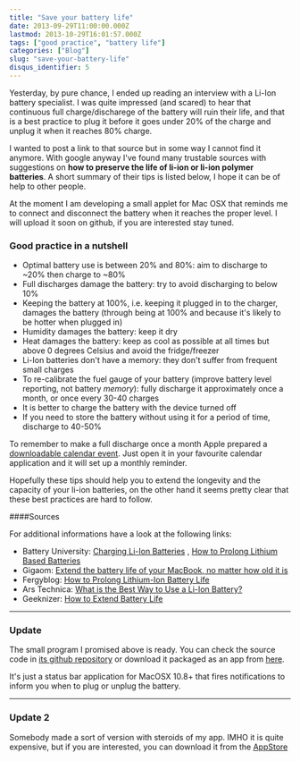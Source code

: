 ```yaml
---
title: "Save your battery life"
date: 2013-09-29T11:00:00.000Z
lastmod: 2013-10-29T16:01:57.000Z
tags: ["good practice", "battery life"]
categories: ["Blog"]
slug: "save-your-battery-life"
disqus_identifier: 5
---
```


Yesterday, by pure chance, I ended up reading an interview with a Li-Ion battery specialist. I was quite impressed (and scared) to hear that continuous full charge/discharege of the battery will ruin their life, and that is a best practice to plug it before it goes under 20% of the charge and unplug it when it reaches 80% charge. 

I wanted to post a link to that source but in some way I cannot find it anymore. With google anyway I've found many trustable sources with suggestions on **how to preserve the life of li-ion or li-ion polymer batteries**. A short summary of their tips is listed below, I hope it can be of help to other people.

At the moment I am developing a small applet for Mac OSX that reminds me to connect and disconnect the battery when it reaches the proper level. I will upload it soon on github, if you are interested stay tuned.

### Good practice in a nutshell

* Optimal battery use is between 20% and 80%: aim to discharge to ~20% then charge to ~80%
* Full discharges damage the battery: try to avoid discharging to below 10%
* Keeping the battery at 100%, i.e. keeping it plugged in to the charger, damages the battery (through being at 100% and because it's likely to be hotter when plugged in)
* Humidity damages the battery: keep it dry
* Heat damages the battery: keep as cool as possible at all times but above 0 degrees Celsius and avoid the fridge/freezer
* Li-Ion batteries don't have a memory: they don't suffer from frequent small charges
* To re-calibrate the fuel gauge of your battery (improve battery level reporting, not battery _memory_): fully discharge it approximately once a month, or once every 30-40 charges
* It is better to charge the battery with the device turned off
* If you need to store the battery without using it for a period of time, discharge to 40-50%

To remember to make a full discharge once a month Apple prepared a [downloadable calendar event](https://www.apple.com/batteries/images/notebook_icalreminder.ics). Just open it in your favourite calendar application and it will set up a monthly reminder.

Hopefully these tips should help you to extend the longevity and the capacity of your li-ion batteries, on the other hand it seems pretty clear that these best practices are hard to follow.

####Sources

For additional informations have a look at the following links:

- Battery University: [Charging Li-Ion Batteries](https://batteryuniversity.com/learn/article/charging_lithium_ion_batteries)
, [How to Prolong Lithium Based Batteries](https://batteryuniversity.com/learn/article/how_to_prolong_lithium_based_batteries)
- Gigaom: [Extend the battery life of your MacBook, no matter how old it is](https://gigaom.com/2013/06/22/extend-the-battery-life-of-your-macbook-no-matter-how-old-it-is/)
- Fergyblog: [How to Prolong Lithium-Ion Battery Life](https://fer.gy/2012/04/15/how-to-prolong-lithium-ion-battery-life/)
- Ars Technica: [What is the Best Way to Use a Li-Ion Battery?](https://arstechnica.com/gadgets/2011/02/ask-ars-what-is-the-best-way-to-use-an-li-ion-battery/)
- Geeknizer: [How to Extend Battery Life](https://geeknizer.com/how-to-increase-battery-life/)

---
### Update
The small program I promised above is ready. You can check the source code in [its github repository](https://github.com/mseri/saveBattery) or download it packaged as an app from [here](https://dl.dropboxusercontent.com/u/663035/batteryLifeExtender.zip).

It's just a status bar application for MacOSX 10.8+ that fires notifications to inform you when to plug or unplug the battery.

---
### Update 2
Somebody made a sort of version with steroids of my app. IMHO it is quite expensive, but if you are interested, you can download it from the [AppStore](https://itunes.apple.com/it/app/fruitjuice/id671736912)